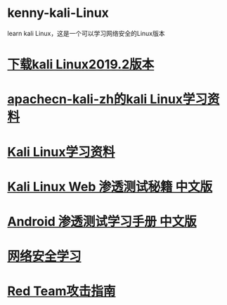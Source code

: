 # kenny-kali-Linux
learn kali Linux，这是一个可以学习网络安全的Linux版本
# <a href="http://old.kali.org/kali-images/kali-2019.2/">下载kali Linux2019.2版本</a>
# <a href="https://github.com/apachecn/apachecn-kali-zh">apachecn-kali-zh的kali Linux学习资料</a>
# <a href="https://github.com/ckjbug/kali-Linux-learning">Kali Linux学习资料</a>
# <a href="https://github.com/apachecn/kali-linux-web-pentest-cookbook-zh">Kali Linux Web 渗透测试秘籍 中文版</a>
# <a href="https://gitee.com/wizardforcel/lpad-zh">Android 渗透测试学习手册 中文版</a>
# <a href="https://github.com/CHYbeta/Web-Security-Learning">网络安全学习</a>
# <a href="https://github.com/Al1ex/Red-Team">Red Team攻击指南</a>

